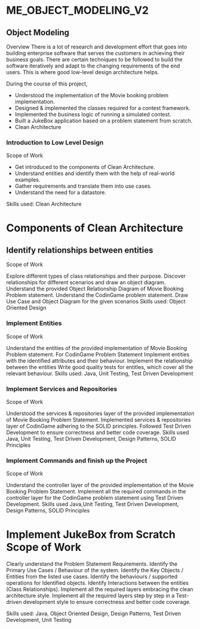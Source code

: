 # ME_OBJECT_MODELING_V2
<h2>Object Modeling</h2>

<p>Overview There is a lot of research and development effort that goes into building enterprise software that serves the customers in achieving their business goals. There are certain techniques to be followed to build the software iteratively and adapt to the changing requirements of the end users. This is where good low-level design architecture helps.</p>

<p>During the course of this project,</p>

<ul>
	<li>Understood the implementation of the Movie booking problem implementation.</li>
	<li>Designed &amp; implemented the classes required for a contest framework.</li>
	<li>Implemented the business logic of running a simulated contest.</li>
	<li>Built a JukeBox application based on a problem statement from scratch.</li>
	<li>Clean Architecture</li>
</ul>

<h3>Introduction to Low Level Design</h3>

<p>Scope of Work</p>

<ul>
	<li>Get introduced to the components of Clean Architecture.</li>
	<li>Understand entities and identify them with the help of real-world examples.</li>
	<li>Gather requirements and translate them into use cases.</li>
	<li>Understand the need for a datastore.</li>
</ul>

<p>Skills used: Clean Architecture</p>

<h1>Components of Clean Architecture</h1>

<h2>Identify relationships between entities</h2>

<p>Scope of Work</p>

<p>Explore different types of class relationships and their purpose. Discover relationships for different scenarios and draw an object diagram. Understand the provided Object Relationship Diagram of Movie Booking Problem statement. Understand the CodinGame problem statement. Draw Use Case and Object Diagram for the given scenarios Skills used: Object Oriented Design</p>

<h3>Implement Entities</h3>

<p>Scope of Work</p>

<p>Understand the entities of the provided implementation of Movie Booking Problem statement. For CodinGame Problem Statement Implement entities with the identified attributes and their behaviour. Implement the relationship between the entities Write good quality tests for entitles, which cover all the relevant behaviour. Skills used: Java, Unit Testing, Test Driven Development</p>

<h3>Implement Services and Repositories</h3>

<p>Scope of Work</p>

<p>Understood the services &amp; repositories layer of the provided implementation of Movie Booking Problem Statement. Implemented services &amp; repositories layer of CodinGame adhering to the SOLID principles. Followed Test Driven Development to ensure correctness and better code coverage. Skills used Java, Unit Testing, Test Driven Development, Design Patterns, SOLID Principles</p>

<h3>Implement Commands and finish up the Project</h3>

<p>Scope of Work</p>

<p>Understand the controller layer of the provided implementation of the Movie Booking Problem Statement. Implement all the required commands in the controller layer for the CodinGame problem statement using Test Driven Development. Skills used Java,Unit Testing, Test Driven Development, Design Patterns, SOLID Principles</p>

<h1>Implement JukeBox from Scratch Scope of Work</h1>

<p>Clearly understand the Problem Statement Requirements. Identify the Primary Use Cases / Behaviour of the system. Identify the Key Objects / Entities from the listed use cases. Identify the behaviours / supported operations for Identified objects. Identify Interactions between the entities (Class Relationships). Implement all the required layers embracing the clean architecture style. Implement all the required layers step by step in a Test-driven development style to ensure correctness and better code coverage.</p>

<p>Skills used: Java, Object Oriented Design, Design Patterns, Test Driven Development, Unit Testing</p>

